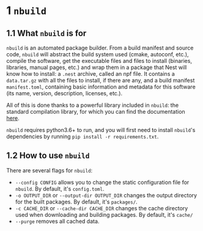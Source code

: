 # 1 ``nbuild``
## 1.1 What `nbuild` is for
[//]: # (TODO: Add link to the getting-started for Nest)
`nbuild` is an automated package builder.
From a build manifest and source code, `nbuild` will abstract the build system used (cmake, autoconf, etc.), compile the software, get the executable files and files to install (binaries, libraries, manual pages, etc.) and wrap them in a package that Nest will know how to install: a `.nest` archive, called an npf file.
It contains a `data.tar.gz` with all the files to install, if there are any, and a build manifest `manifest.toml`, containing basic information and metadata for this software (its name, version, description, licenses, etc.).

All of this is done thanks to a powerful library included in `nbuild`: the standard compilation library, for which you can find the documentation [here](https://docs.raven-os.org/nbuild/master/stdlib.html).

`nbuild` requires python3.6+ to run, and you will first need to install `nbuild`'s dependencies by running `pip install -r requirements.txt`.

## 1.2 How to use `nbuild`
There are several flags for `nbuild`:
* `--config CONFIG` allows you to change the static configuration file for `nbuild`.
By default, it's `config.toml`.
* `-o OUTPUT_DIR` or `--output-dir OUTPUT_DIR` changes the output directory for the built packages.
By default, it's `packages/`.
* `-c CACHE_DIR` or `--cache-dir CACHE_DIR` changes the cache directory used when downloading and building packages.
By default, it's `cache/`
* `--purge` removes all cached data.